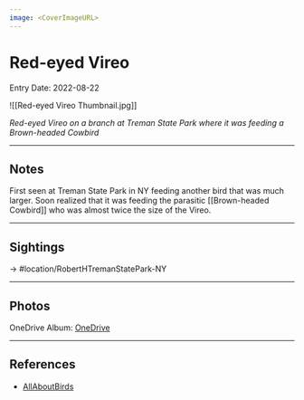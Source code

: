 ```yaml
---
image: <CoverImageURL>
---
```


# Red-eyed Vireo
Entry Date: 2022-08-22

![[Red-eyed Vireo Thumbnail.jpg]]

*Red-eyed Vireo on a branch at Treman State Park where it was feeding a Brown-headed Cowbird*

---------------------------------------------------------------
## Notes
First seen at Treman State Park in NY feeding another bird that was much larger. Soon realized that it was feeding the parasitic [[Brown-headed Cowbird]] who was almost twice the size of the Vireo.

---------------------------------------------------------------
## Sightings

-> #location/RobertHTremanStatePark-NY


---------------------------------------------------------------
## Photos
OneDrive Album: [OneDrive](https://1drv.ms/u/s!AvaIuMdCo_w-7RpzdIZVwgorqCwn?e=FJVxAb)

---------------------------------------------------------------
## References
- [AllAboutBirds](https://www.allaboutbirds.org/guide/Red-eyed_Vireo/overview)